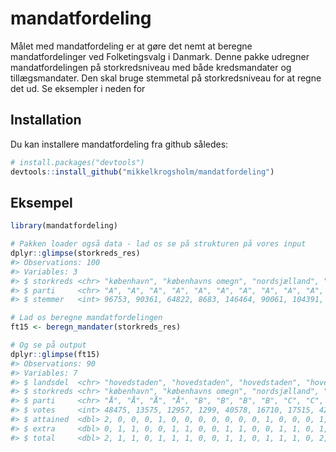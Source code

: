 
<!-- README.md is generated from README.Rmd. Please edit that file -->
mandatfordeling
===============

Målet med mandatfordeling er at gøre det nemt at beregne mandatfordelinger ved Folketingsvalg i Danmark. Denne pakke udregner mandatfordelingen på storkredsniveau med både kredsmandater og tillægsmandater. Den skal bruge stemmetal på storkredsniveau for at regne det ud. Se eksempler i neden for

Installation
------------

Du kan installere mandatfordeling fra github således:

``` r
# install.packages("devtools")
devtools::install_github("mikkelkrogsholm/mandatfordeling")
```

Eksempel
--------

``` r
library(mandatfordeling)
```

``` r
# Pakken loader også data - lad os se på strukturen på vores input
dplyr::glimpse(storkreds_res)
#> Observations: 100
#> Variables: 3
#> $ storkreds <chr> "københavn", "københavns omegn", "nordsjælland", "bo...
#> $ parti     <chr> "A", "A", "A", "A", "A", "A", "A", "A", "A", "A", "B...
#> $ stemmer   <int> 96753, 90361, 64822, 8683, 146464, 90061, 104391, 13...
```

``` r
# Lad os beregne mandatfordelingen
ft15 <- beregn_mandater(storkreds_res)

# Og se på output
dplyr::glimpse(ft15)
#> Observations: 90
#> Variables: 7
#> $ landsdel  <chr> "hovedstaden", "hovedstaden", "hovedstaden", "hoveds...
#> $ storkreds <chr> "københavn", "københavns omegn", "nordsjælland", "bo...
#> $ parti     <chr> "Å", "Å", "Å", "Å", "B", "B", "B", "B", "C", "C", "C...
#> $ votes     <int> 48475, 13575, 12957, 1299, 40578, 16710, 17515, 427,...
#> $ attained  <dbl> 2, 0, 0, 0, 1, 0, 0, 0, 0, 0, 0, 0, 1, 0, 0, 0, 1, 1...
#> $ extra     <dbl> 0, 1, 1, 0, 0, 1, 1, 0, 0, 1, 1, 0, 0, 1, 1, 0, 1, 0...
#> $ total     <dbl> 2, 1, 1, 0, 1, 1, 1, 0, 0, 1, 1, 0, 1, 1, 1, 0, 2, 1...
```
